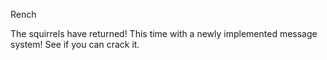 Rench

The squirrels have returned! This time with a newly implemented message system! See if you can crack it.
